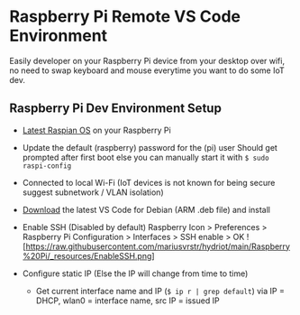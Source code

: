 # Raspberry Pi Remote VS Code Environment #
Easily developer on your Raspberry Pi device from your desktop over wifi, no need to swap keyboard and mouse everytime you want to do some IoT dev.



## Raspberry Pi Dev Environment Setup ##
+ [Latest Raspian OS](https://www.raspberrypi.org/documentation/installation/installing-images) on your Raspberry Pi
+ Update the default (raspberry) password for the (pi) user 
  Should get prompted after first boot else you can manually start it with `$ sudo raspi-config`

+ Connected to local Wi-Fi (IoT devices is not known for being secure suggest subnetwork / VLAN isolation)
+ [Download](https://code.visualstudio.com/#alt-downloads) the latest VS Code for Debian (ARM .deb file) and install
+ Enable SSH (Disabled by default)
  Raspberry Icon > Preferences > Raspberry Pi Configuration > Interfaces > SSH enable > OK
  ![https://raw.githubusercontent.com/mariusvrstr/hydriot/main/Raspberry%20Pi/_resources/EnableSSH.png]
+ Configure static IP (Else the IP will change from time to time)
    + Get current interface name and IP (`$ ip r | grep default`)
      via IP = DHCP, wlan0 = interface name, src IP = issued IP




